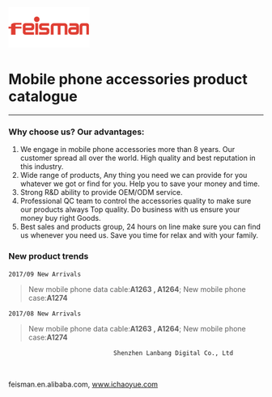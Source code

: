 # ![](/assets/160X80logo.png)

# **Mobile phone accessories product  catalogue**

---

### 

### Why choose us? Our advantages:

1. We engage in mobile phone accessories more than 8 years. Our customer spread all over the world. High quality and best reputation in this industry.
2. Wide range of products, Any thing you need we can provide for you whatever we got or find for you. Help you to save your money and time.
3. Strong R&D ability to provide OEM/ODM service.
4. Professional QC team to control the accessories quality to make sure our products always Top quality. Do business with us ensure your money buy right Goods.
5. Best sales and products group, 24 hours on line make sure you can find us whenever you need us. Save you time for relax and with your family.

### 

### New product trends

```
2017/09 New Arrivals
```

> New mobile phone data cable:**A1263 , A1264**; New mobile phone case:**A1274**

```
2017/08 New Arrivals
```

> New mobile phone data cable:**A1263 , A1264**; New mobile phone case:**A1274**







```
                             Shenzhen Lanbang Digital Co., Ltd
                             
                             
```

feisman.en.alibaba.com, www.ichaoyue.com

